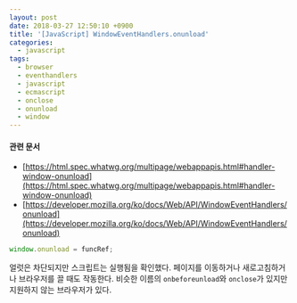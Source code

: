 ```yaml
---
layout: post
date: 2018-03-27 12:50:10 +0900
title: '[JavaScript] WindowEventHandlers.onunload'
categories:
  - javascript
tags:
  - browser
  - eventhandlers
  - javascript
  - ecmascript
  - onclose
  - onunload
  - window
---
```


#### 관련 문서

- [https://html.spec.whatwg.org/multipage/webappapis.html#handler-window-onunload](https://html.spec.whatwg.org/multipage/webappapis.html#handler-window-onunload)
- [https://developer.mozilla.org/ko/docs/Web/API/WindowEventHandlers/onunload](https://developer.mozilla.org/ko/docs/Web/API/WindowEventHandlers/onunload)

```js
window.onunload = funcRef;
```

얼럿은 차단되지만 스크립트는 실행됨을 확인했다. 페이지를 이동하거나 새로고침하거나 브라우저를 끌 때도 작동한다.
비슷한 이름의 `onbeforeunload`와 `onclose`가 있지만 지원하지 않는 브라우저가 있다.
